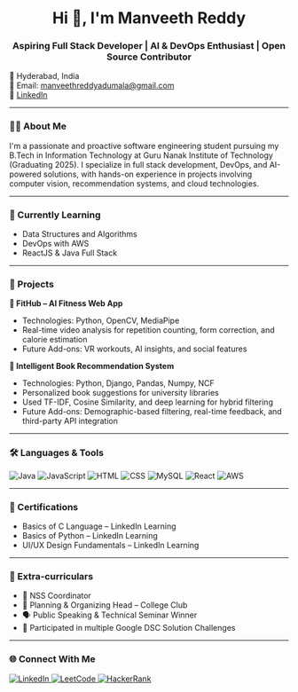 <h1 align="center">Hi 👋, I'm Manveeth Reddy</h1>
<h3 align="center">Aspiring Full Stack Developer | AI & DevOps Enthusiast | Open Source Contributor</h3>

📍 Hyderabad, India  
📧 Email: manveethreddyadumala@gmail.com  
🔗 [LinkedIn](https://www.linkedin.com/in/manveeth-reddy-3b6292256)

---

### 👨‍💻 About Me

I'm a passionate and proactive software engineering student pursuing my B.Tech in Information Technology at Guru Nanak Institute of Technology (Graduating 2025). I specialize in full stack development, DevOps, and AI-powered solutions, with hands-on experience in projects involving computer vision, recommendation systems, and cloud technologies.

---

### 🧠 Currently Learning

- Data Structures and Algorithms  
- DevOps with AWS  
- ReactJS & Java Full Stack  

---

### 💼 Projects

**🔹 FitHub – AI Fitness Web App**  
- Technologies: Python, OpenCV, MediaPipe  
- Real-time video analysis for repetition counting, form correction, and calorie estimation  
- Future Add-ons: VR workouts, AI insights, and social features  

**🔹 Intelligent Book Recommendation System**  
- Technologies: Python, Django, Pandas, Numpy, NCF  
- Personalized book suggestions for university libraries  
- Used TF-IDF, Cosine Similarity, and deep learning for hybrid filtering  
- Future Add-ons: Demographic-based filtering, real-time feedback, and third-party API integration

---

### 🛠️ Languages & Tools

![Java](https://img.shields.io/badge/Java-ED8B00?style=for-the-badge&logo=java&logoColor=white)
![JavaScript](https://img.shields.io/badge/JavaScript-F7DF1E?style=for-the-badge&logo=javascript&logoColor=black)
![HTML](https://img.shields.io/badge/HTML5-E34F26?style=for-the-badge&logo=html5&logoColor=white)
![CSS](https://img.shields.io/badge/CSS3-1572B6?style=for-the-badge&logo=css3&logoColor=white)
![MySQL](https://img.shields.io/badge/MySQL-005C84?style=for-the-badge&logo=mysql&logoColor=white)
![React](https://img.shields.io/badge/React-20232A?style=for-the-badge&logo=react&logoColor=61DAFB)
![AWS](https://img.shields.io/badge/AWS-FF9900?style=for-the-badge&logo=amazonaws&logoColor=white)

---

### 📜 Certifications

- Basics of C Language – LinkedIn Learning  
- Basics of Python – LinkedIn Learning  
- UI/UX Design Fundamentals – LinkedIn Learning  

---

### 🌱 Extra-curriculars

- 🏅 NSS Coordinator  
- 🧠 Planning & Organizing Head – College Club  
- 🗣️ Public Speaking & Technical Seminar Winner  
- 🧩 Participated in multiple Google DSC Solution Challenges  

---

### 🌐 Connect With Me

<p align="left">
  <a href="https://www.linkedin.com/in/manveeth-reddy-3b6292256" target="_blank">
    <img src="https://img.shields.io/badge/LinkedIn-blue?style=flat-square&logo=linkedin" alt="LinkedIn" />
  </a>
  <a href="https://leetcode.com/manveeth19/" target="_blank">
    <img src="https://img.shields.io/badge/LeetCode-000?style=flat-square&logo=LeetCode&logoColor=yellow" alt="LeetCode" />
  </a>
  <a href="https://www.hackerrank.com/manveethreddyad1" target="_blank">
    <img src="https://img.shields.io/badge/HackerRank-2EC866?style=flat-square&logo=HackerRank&logoColor=white" alt="HackerRank" />
  </a>
</p>
